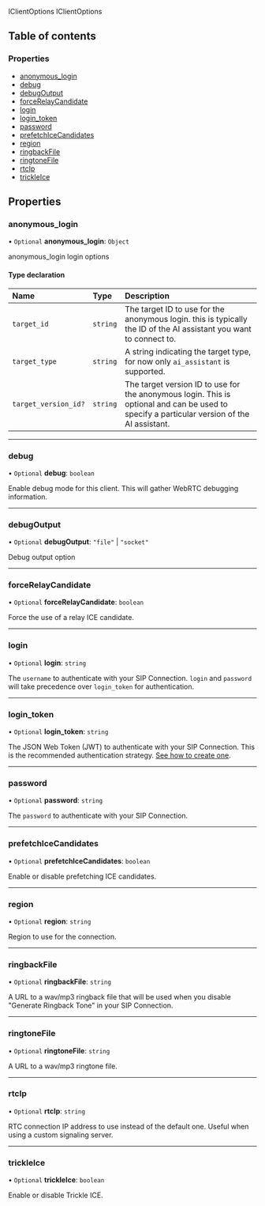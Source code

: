 IClientOptions
 IClientOptions

## Table of contents

### Properties

- [anonymous\_login](/docs/voice/webrtc/js-sdk/interfaces/IClientOptions.md#anonymous_login)
- [debug](/docs/voice/webrtc/js-sdk/interfaces/IClientOptions.md#debug)
- [debugOutput](/docs/voice/webrtc/js-sdk/interfaces/IClientOptions.md#debugoutput)
- [forceRelayCandidate](/docs/voice/webrtc/js-sdk/interfaces/IClientOptions.md#forcerelaycandidate)
- [login](/docs/voice/webrtc/js-sdk/interfaces/IClientOptions.md#login)
- [login\_token](/docs/voice/webrtc/js-sdk/interfaces/IClientOptions.md#login_token)
- [password](/docs/voice/webrtc/js-sdk/interfaces/IClientOptions.md#password)
- [prefetchIceCandidates](/docs/voice/webrtc/js-sdk/interfaces/IClientOptions.md#prefetchicecandidates)
- [region](/docs/voice/webrtc/js-sdk/interfaces/IClientOptions.md#region)
- [ringbackFile](/docs/voice/webrtc/js-sdk/interfaces/IClientOptions.md#ringbackfile)
- [ringtoneFile](/docs/voice/webrtc/js-sdk/interfaces/IClientOptions.md#ringtonefile)
- [rtcIp](/docs/voice/webrtc/js-sdk/interfaces/IClientOptions.md#rtcip)
- [trickleIce](/docs/voice/webrtc/js-sdk/interfaces/IClientOptions.md#trickleice)

## Properties

### anonymous\_login

• `Optional` **anonymous\_login**: `Object`

anonymous_login login options

#### Type declaration

| Name | Type | Description |
| :------ | :------ | :------ |
| `target_id` | `string` | The target ID to use for the anonymous login. this is typically the ID of the AI assistant you want to connect to. |
| `target_type` | `string` | A string indicating the target type, for now only `ai_assistant` is supported. |
| `target_version_id?` | `string` | The target version ID to use for the anonymous login. This is optional and can be used to specify a particular version of the AI assistant. |

___

### debug

• `Optional` **debug**: `boolean`

Enable debug mode for this client.
This will gather WebRTC debugging information.

___

### debugOutput

• `Optional` **debugOutput**: ``"file"`` \| ``"socket"``

Debug output option

___

### forceRelayCandidate

• `Optional` **forceRelayCandidate**: `boolean`

Force the use of a relay ICE candidate.

___

### login

• `Optional` **login**: `string`

The `username` to authenticate with your SIP Connection.
`login` and `password` will take precedence over
`login_token` for authentication.

___

### login\_token

• `Optional` **login\_token**: `string`

The JSON Web Token (JWT) to authenticate with your SIP Connection.
This is the recommended authentication strategy. [See how to create one](https://developers.telnyx.com/docs/v2/webrtc/quickstart).

___

### password

• `Optional` **password**: `string`

The `password` to authenticate with your SIP Connection.

___

### prefetchIceCandidates

• `Optional` **prefetchIceCandidates**: `boolean`

Enable or disable prefetching ICE candidates.

___

### region

• `Optional` **region**: `string`

Region to use for the connection.

___

### ringbackFile

• `Optional` **ringbackFile**: `string`

A URL to a wav/mp3 ringback file that will be used when you disable
"Generate Ringback Tone" in your SIP Connection.

___

### ringtoneFile

• `Optional` **ringtoneFile**: `string`

A URL to a wav/mp3 ringtone file.

___

### rtcIp

• `Optional` **rtcIp**: `string`

RTC connection IP address to use instead of the default one.
Useful when using a custom signaling server.

___

### trickleIce

• `Optional` **trickleIce**: `boolean`

Enable or disable Trickle ICE.
